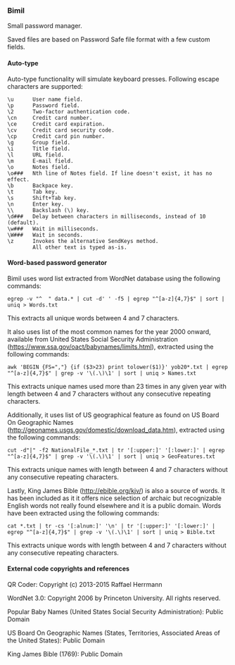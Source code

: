 ### Bimil ###

Small password manager.

Saved files are based on Password Safe file format with a few custom fields.



#### Auto-type ####

Auto-type functionality will simulate keyboard presses. Following escape
characters are supported:

    \u      User name field.
    \p      Password field.
    \2      Two-factor authentication code.
    \cn     Credit card number.
    \ce     Credit card expiration.
    \cv     Credit card security code.
    \cp     Credit card pin number.
    \g      Group field.
    \i      Title field.
    \l      URL field.
    \m      E-mail field.
    \o      Notes field.
    \o###   Nth line of Notes field. If line doesn't exist, it has no effect.
    \b      Backpace key.
    \t      Tab key.
    \s      Shift+Tab key.
    \n      Enter key.
    \\      Backslash (\) key.
    \d###   Delay between characters in milliseconds, instead of 10 (default).
    \w###   Wait in milliseconds.
    \W###   Wait in seconds.
    \z      Invokes the alternative SendKeys method.
            All other text is typed as-is. 



#### Word-based password generator ####

Bimil uses word list extracted from WordNet database using the following
commands:

    egrep -v "^  " data.* | cut -d' ' -f5 | egrep "^[a-z]{4,7}$" | sort | uniq > Words.txt

This extracts all unique words between 4 and 7 characters.


It also uses list of the most common names for the year 2000 onward, available
from United States Social Security Administration
(https://www.ssa.gov/oact/babynames/limits.html), extracted using the following
commands:

    awk 'BEGIN {FS=","} {if ($3>23) print tolower($1)}' yob20*.txt | egrep "^[a-z]{4,7}$" | grep -v '\(.\)\1' | sort | uniq > Names.txt

This extracts unique names used more than 23 times in any given year with length
between 4 and 7 characters without any consecutive repeating characters.


Additionally, it uses list of US geographical feature as found on US Board On
Geographic Names (http://geonames.usgs.gov/domestic/download_data.htm),
extracted using the following commands:

    cut -d"|" -f2 NationalFile_*.txt | tr '[:upper:]' '[:lower:]' | egrep "^[a-z]{4,7}$" | grep -v '\(.\)\1' | sort | uniq > GeoFeatures.txt

This extracts unique names with length between 4 and 7 characters without any
consecutive repeating characters.


Lastly, King James Bible (http://ebible.org/kjv/) is also a source of words. It
has been included as it it offers nice selection of archaic but recognizable
English words not really found elsewhere and it is a public domain. Words have
been extracted using the following commands:

    cat *.txt | tr -cs '[:alnum:]' '\n' | tr '[:upper:]' '[:lower:]' | egrep "^[a-z]{4,7}$" | grep -v '\(.\)\1' | sort | uniq > Bible.txt

This extracts unique words with length between 4 and 7 characters without any
consecutive repeating characters.



#### External code copyrights and references ####

QR Coder:
Copyright (c) 2013-2015 Raffael Herrmann

WordNet 3.0:
Copyright 2006 by Princeton University. All rights reserved.

Popular Baby Names (United States Social Security Administration):
Public Domain

US Board On Geographic Names (States, Territories, Associated Areas of the United States):
Public Domain

King James Bible (1769):
Public Domain
